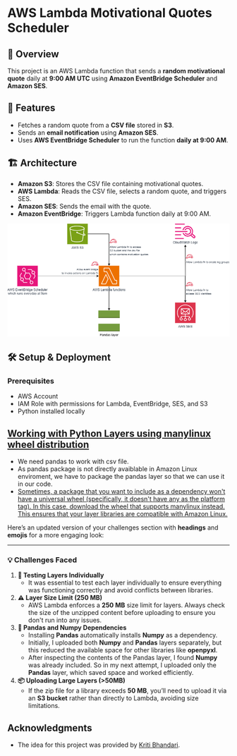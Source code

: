 # AWS Lambda Motivational Quotes Scheduler

## 📌 Overview
This project is an AWS Lambda function that sends a **random motivational quote** daily at **9:00 AM UTC** using **Amazon EventBridge Scheduler** and **Amazon SES**.

## 🚀 Features
- Fetches a random quote from a **CSV file** stored in **S3**.
- Sends an **email notification** using **Amazon SES**.
- Uses **AWS EventBridge Scheduler** to run the function **daily at 9:00 AM**.

## 🏗 Architecture
- **Amazon S3**: Stores the CSV file containing motivational quotes.
- **AWS Lambda**: Reads the CSV file, selects a random quote, and triggers SES.
- **Amazon SES**: Sends the email with the quote.
- **Amazon EventBridge**: Triggers Lambda function daily at 9:00 AM.

![Architecture Diagram](docs/Architecture_Diagram.png)

## 🛠 Setup & Deployment
### Prerequisites
- AWS Account
- IAM Role with permissions for Lambda, EventBridge, SES, and S3
- Python installed locally

## [Working with Python Layers using manylinux wheel distribution](docs/WorkingWithPythonLayers.md)
- We need pandas to work with csv file.
- As pandas package is not directly avaiblable in Amazon Linux enviroment, we have to package the pandas layer so that we can use it in our code.
- [Sometimes, a package that you want to include as a dependency won't have a universal wheel (specifically, it doesn't have any as the platform tag). In this case, download the wheel that supports manylinux instead. This ensures that your layer libraries are compatible with Amazon Linux.](https://docs.aws.amazon.com/lambda/latest/dg/python-layers.html#python-layer-manylinux)

Here’s an updated version of your challenges section with **headings** and **emojis** for a more engaging look:

---

### 💡 **Challenges Faced**
1. **🧪 Testing Layers Individually**
   - It was essential to test each layer individually to ensure everything was functioning correctly and avoid conflicts between libraries.
2. **⚠️ Layer Size Limit (250 MB)**
   - AWS Lambda enforces a **250 MB** size limit for layers. Always check the size of the unzipped content before uploading to ensure you don't run into any issues.
3. **🔄 Pandas and Numpy Dependencies**
   - Installing **Pandas** automatically installs **Numpy** as a dependency.
   - Initially, I uploaded both **Numpy** and **Pandas** layers separately, but this reduced the available space for other libraries like **openpyxl**.
   - After inspecting the contents of the Pandas layer, I found **Numpy** was already included. So in my next attempt, I uploaded only the **Pandas** layer, which saved space and worked efficiently.
4. **📦 Uploading Large Layers (>50MB)**
   - If the zip file for a library exceeds **50 MB**, you’ll need to upload it via an **S3 bucket** rather than directly to Lambda, avoiding size limitations.

## Acknowledgments
- The idea for this project was provided by [Kriti Bhandari](https://www.linkedin.com/in/kritibhandari/).
